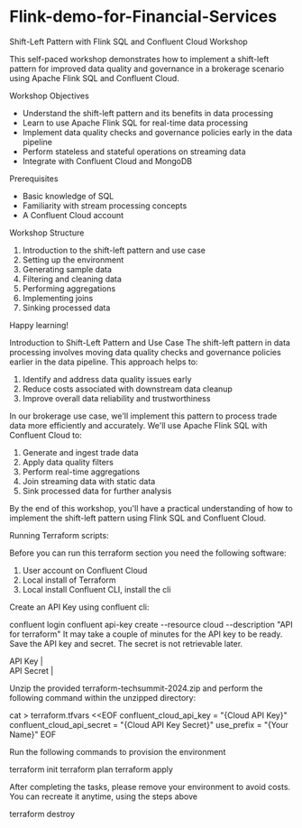 # Flink-demo-for-Financial-Services

Shift-Left Pattern with Flink SQL and Confluent Cloud Workshop

This self-paced workshop demonstrates how to implement a shift-left pattern for improved data quality and governance in a brokerage scenario using Apache Flink SQL and Confluent Cloud.

Workshop Objectives

- Understand the shift-left pattern and its benefits in data processing
- Learn to use Apache Flink SQL for real-time data processing
- Implement data quality checks and governance policies early in the data pipeline
- Perform stateless and stateful operations on streaming data
- Integrate with Confluent Cloud and MongoDB

Prerequisites

- Basic knowledge of SQL
- Familiarity with stream processing concepts
- A Confluent Cloud account

Workshop Structure
1. Introduction to the shift-left pattern and use case
2. Setting up the environment
3. Generating sample data
4. Filtering and cleaning data
5. Performing aggregations
6. Implementing joins
7. Sinking processed data

Happy learning!

Introduction to Shift-Left Pattern and Use Case
The shift-left pattern in data processing involves moving data quality checks and governance policies earlier in the data pipeline. This approach helps to:

1. Identify and address data quality issues early
2. Reduce costs associated with downstream data cleanup
3. Improve overall data reliability and trustworthiness

In our brokerage use case, we'll implement this pattern to process trade data more efficiently and accurately. We'll use Apache Flink SQL with Confluent Cloud to:

1. Generate and ingest trade data
2. Apply data quality filters
3. Perform real-time aggregations
4. Join streaming data with static data
5. Sink processed data for further analysis

By the end of this workshop, you'll have a practical understanding of how to implement the shift-left pattern using Flink SQL and Confluent Cloud.

Running Terraform scripts:

Before you can run this terraform section you need the following software:
1. User account on Confluent Cloud
2. Local install of Terraform
3. Local install Confluent CLI, install the cli

Create an API Key using confluent cli:

confluent login
confluent api-key create --resource cloud --description "API for terraform"
It may take a couple of minutes for the API key to be ready.
Save the API key and secret. The secret is not retrievable later.

API Key    | <yourkey>                                          
API Secret | <yoursecret>                                      


Unzip the provided terraform-techsummit-2024.zip and perform the following command within the unzipped directory:

cat > terraform.tfvars <<EOF
confluent_cloud_api_key = "{Cloud API Key}"
confluent_cloud_api_secret = "{Cloud API Key Secret}"
use_prefix = "{Your Name}"
EOF


Run the following commands to provision the environment

terraform init
terraform plan
terraform apply

After completing the tasks, please remove your environment to avoid costs. You can recreate it anytime, using the steps above

terraform destroy





